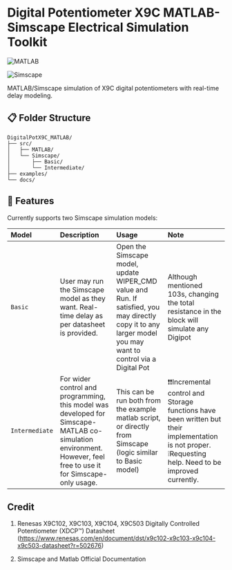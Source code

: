 # Digital Potentiometer X9C MATLAB-Simscape Electrical Simulation Toolkit
![MATLAB](https://img.shields.io/badge/MATLAB-R2023b-red)

![Simscape](https://img.shields.io/badge/Simscape-Electrical-blue)

MATLAB/Simscape simulation of X9C digital potentiometers with real-time delay modeling.

## :clipboard: Folder Structure

```
DigitalPotX9C_MATLAB/
├── src/
│   ├── MATLAB/
│   └── Simscape/
│       ├── Basic/
│       └── Intermediate/
├── examples/
└── docs/

```

## 🧞 Features

Currently supports two Simscape simulation models:

| Model                     | Description                                      |  Usage                                            |  Note
| :------------------------ | :----------------------------------------------- |  :----------------------------------------------- |  :----------------------------------------------- |
| `Basic`                   | User may run the Simscape model as they want. Real-time delay as per datasheet is provided.          | Open the Simscape model, update WIPER_CMD value and Run. If satisfied, you may directly copy it to any larger model you may want to control via a Digital Pot            |  Although mentioned 103s, changing the total resistance in the block will simulate any Digipot  |
| `Intermediate`            | For wider control and programming, this model was developed for Simscape-MATLAB co-simulation environment. However, feel free to use it for Simscape-only usage.  |  This can be run both from the example matlab script, or directly from Simscape (logic similar to Basic model)  |:exclamation::exclamation:Incremental control and Storage functions have been written but their implementation is not proper. :grey_exclamation:Requesting help. Need to be improved currently.

## Credit

1. Renesas  X9C102, X9C103, X9C104, X9C503 Digitally Controlled Potentiometer (XDCP™) Datasheet
(https://www.renesas.com/en/document/dst/x9c102-x9c103-x9c104-x9c503-datasheet?r=502676)

2. Simscape and Matlab Official Documentation
